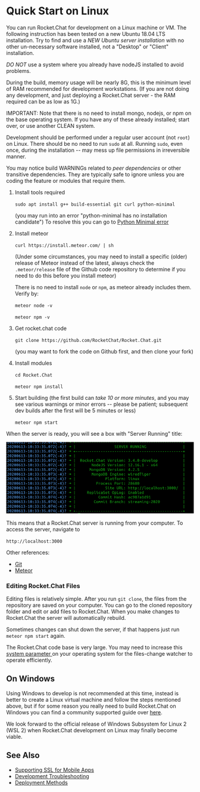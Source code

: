 # Quick Start on Linux

You can run Rocket.Chat for development on a Linux machine or VM. The following instruction has been tested on a new Ubuntu 18.04 LTS installation. Try to find and use a _NEW Ubuntu server installation_ with no other un-necessary software installed, not a "Desktop" or "Client" installation.

_DO NOT_ use a system where you already have nodeJS installed to avoid problems.

During the build, memory usage will be nearly 8G, this is the minimum level of RAM recommended for development workstations. \(If you are not doing any development, and just deploying a Rocket.Chat server - the RAM required can be as low as 1G.\)

IMPORTANT: Note that there is no need to install mongo, nodejs, or npm on the base operating system. If you have any of these already installed; start over, or use another CLEAN system.

Development should be performed under a regular user account \(not `root`\) on Linux. There should be no need to run `sudo` at all. Running `sudo`, even once, during the installation -- may mess up file permissions in irreversible manner.

You may notice build WARNINGs related to _peer dependencies_ or other transitive dependencies. They are typically safe to ignore unless you are coding the feature or modules that require them.

1. Install tools required

   `sudo apt install g++ build-essential git curl python-minimal`
  
    (you may run into an error "python-minimal has no installation candidate") 
    To resolve this you can go to [Python Minimal error](https://github.com/RocketChat/developer-docs/blob/master/guides/developer/possible-error.md)

2. Install meteor

   `curl https://install.meteor.com/ | sh`

   \(Under some circumstances, you may need to install a specific \(older\) release of Meteor instead of the latest, always check the `.meteor/release` file of the Github code repository to determine if you need to do this before you install meteor\)

   There is no need to install `node` or `npm`, as meteor already includes them. Verify by:

   `meteor node -v`

   `meteor npm -v`

3. Get rocket.chat code

   `git clone https://github.com/RocketChat/Rocket.Chat.git`

   \(you may want to fork the code on Github first, and then clone your fork\)

4. Install modules

   `cd Rocket.Chat`

   `meteor npm install`

5. Start building \(the first build can _take 10 or more minutes_, and you may see various warnings or minor errors -- please be patient; subsequent dev builds after the first will be 5 minutes or less\)

   `meteor npm start`

When the server is ready, you will see a box with "Server Running" title:

![](../../.gitbook/assets/image%20%285%29.png)

This means that a Rocket.Chat server is running from your computer. To access the server, navigate to

`http://localhost:3000`

Other references:

* [Git](https://git-scm.com/book/en/v2/Getting-Started-Installing-Git)
* [Meteor](https://www.meteor.com/install)

### Editing Rocket.Chat Files

Editing files is relatively simple. After you run `git clone`, the files from the repository are saved on your computer. You can go to the cloned repository folder and edit or add files to Rocket.Chat. When you make changes to Rocket.Chat the server will automatically rebuild.

Sometimes changes can shut down the server, if that happens just run `meteor npm start` again.

The Rocket.Chat code base is very large. You may need to increase this [system parameter ](https://github.com/meteor/docs/blob/master/long-form/file-change-watcher-efficiency.md)on your operating system for the files-change watcher to operate efficiently.

## On Windows

Using Windows to develop is not recommended at this time, instead is better to create a Linux virtual machine and follow the steps mentioned above, but if for some reason you really need to build Rocket.Chat on Windows you can find a community supported guide over [here]().

We look forward to the official release of Windows Subsystem for Linux 2 \(WSL 2\) when Rocket.Chat development on Linux may finally become viable.

## See Also

* [Supporting SSL for Mobile Apps](mobile-apps/supporting-ssl.md)
* [Development Troubleshooting](troubleshooting.md)
* [Deployment Methods]()

